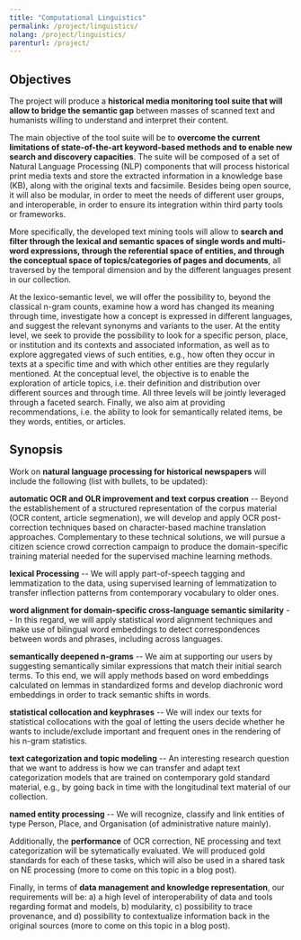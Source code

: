 ```yaml
---
title: "Computational Linguistics"
permalink: /project/linguistics/
nolang: /project/linguistics/
parenturl: /project/
---
```


## Objectives

The project will produce a **historical media monitoring tool suite that will allow to bridge the semantic gap** between masses of scanned text and humanists willing to understand and interpret their content.

The main objective of the tool suite will be to **overcome the current limitations of state-of-the-art keyword-based methods and to enable new search and discovery capacities**. The suite will be composed of a set of Natural Language Processing (NLP) components that will process historical print media texts and store the extracted information in a knowledge base (KB), along with the original texts and facsimile. Besides being open source, it will also be modular, in order to meet the needs of different user groups, and interoperable, in order to ensure its integration within third party tools or frameworks.

More specifically, the developed text mining tools will allow to **search and filter through the lexical and semantic spaces of single words and multi-word expressions, through the referential space of entities, and through the conceptual space of topics/categories of pages and documents**, all traversed by the temporal dimension and by the different languages present in our collection.

At the lexico-semantic level, we will offer the possibility to, beyond the classical n-gram counts, examine how a word has changed its meaning through time, investigate how a concept is expressed in different languages, and suggest the relevant synonyms and variants to the user. At the entity level, we seek to provide the possibility to look for a specific person, place, or institution and its contexts and associated information, as well as to explore aggregated views of such entities, e.g., how often they occur in texts at a specific time and with which other entities are they regularly mentioned. At the conceptual level, the objective is to enable the exploration of article topics, i.e. their definition and distribution over different sources and through time. All three levels will be jointly leveraged through a faceted search. Finally, we also aim at providing recommendations, i.e. the ability to look for semantically related items, be they words, entities, or articles.

## Synopsis

Work on **natural language processing for historical newspapers** will include the following (list with bullets, to be updated):

**automatic OCR and OLR improvement and text corpus creation** -- Beyond the establishement of a structured representation of the corpus material (OCR content, article segmenation), we will develop and apply OCR post-correction techniques based on character-based machine translation approaches. Complementary to these technical solutions, we will pursue a citizen science crowd correction campaign to produce the domain-specific training material needed for the supervised machine learning methods.

**lexical Processing** -- We will apply part-of-speech tagging and lemmatization to the data, using supervised learning of lemmatization to transfer inflection patterns from contemporary vocabulary to older ones.

**word alignment for domain-specific cross-language semantic similarity** -- In this regard, we will apply statistical word alignment techniques and make use of bilingual word embeddings to detect correspondences between words and phrases, including across languages.

**semantically deepened n-grams** -- We aim at supporting our users by suggesting semantically similar expressions that match their initial search terms. To this end, we will apply methods based on word embeddings calculated on lemmas in standardized forms and develop diachronic word embeddings in order to track semantic shifts in words.

**statistical collocation and keyphrases** -- We will index our texts for statistical collocations with the goal of letting the users decide whether he wants to include/exclude important and frequent ones in the rendering of his n-gram statistics.

**text categorization and topic modeling** -- An interesting research question that we want to address is how we can transfer and adapt text categorization models that are trained on contemporary gold standard material, e.g., by going back in time with the longitudinal text material of our collection.

**named entity processing** -- We will recognize, classify and link entities of type Person, Place, and Organisation (of administrative nature mainly).


Additionally, the **performance** of OCR correction, NE processing and text categorization will be sytematically evaluated. We will produced gold standards for each of these tasks, which will also be used in a shared task on NE processing (more to come on this topic in a blog post).

Finally, in terms of **data management and knowledge representation**, our requirements will be: a) a high level of interoperability of data and tools regarding format and models, b) modularity, c) possibility to trace provenance, and d) possibility to contextualize information back in the original sources (more to come on this topic in a blog post).

<!--- **beyond keyword-based search** -- the main goal is to overcome the current limitations of state-of-the-art keyword-based methods and to enable new search and discovery capacities.

- **composed of NLP components and a knowledge base** -- it will be composed of a set of Natural Language Processing (NLP) components that will process historical print media texts and store the extracted information in a knowledge base (KB), along with the original texts and facsimile;

- **open, modular and interoperable** -- besides its open source release, the developed tool suite will be modular, in order to meet the needs of different user groups, and interoperable, in order to ensure its integration within third party tools or frameworks. -->





